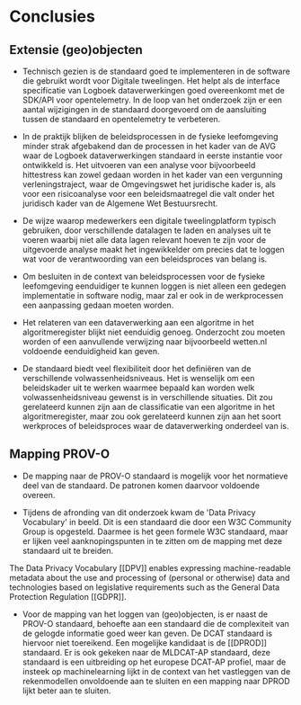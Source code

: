 # Conclusies

## Extensie (geo)objecten

- Technisch gezien is de standaard goed te implementeren in de software die gebruikt wordt voor Digitale tweelingen. Het helpt als de interface specificatie van Logboek dataverwerkingen goed overeenkomt met de SDK/API voor opentelemetry. In de loop van het onderzoek zijn er een aantal wijzigingen in de standaard doorgevoerd om de aansluiting tussen de standaard en opentelemetry te verbeteren.

- In de praktijk blijken de beleidsprocessen in de fysieke leefomgeving minder strak afgebakend dan de processen in het kader van de AVG waar de Logboek dataverwerkingen standaard in eerste instantie voor ontwikkeld is. Het uitvoeren van een analyse voor bijvoorbeeld hittestress kan zowel gedaan worden in het kader van een vergunning verleningstraject, waar de Omgevingswet het juridische kader is, als voor een risicoanalyse voor een beleidsmaatregel die valt onder het juridisch kader van de Algemene Wet Bestuursrecht.

- De wijze waarop medewerkers een digitale tweelingplatform typisch gebruiken, door verschillende datalagen te laden en analyses uit te voeren waarbij niet alle data lagen relevant hoeven te zijn voor de uitgevoerde analyse maakt het ingewikkelder om precies dat te loggen wat voor de verantwoording van een beleidsproces van belang is. 

- Om besluiten in de context van beleidsprocessen voor de fysieke leefomgeving eenduidiger te kunnen loggen is niet alleen een gedegen implementatie in software nodig, maar zal er ook in de werkprocessen een aanpassing gedaan moeten worden. 

- Het relateren van een dataverwerking aan een algoritme in het algoritmeregister blijkt niet eenduidig genoeg. Onderzocht zou moeten worden of een aanvullende verwijzing naar bijvoorbeeld wetten.nl voldoende eenduidigheid kan geven.

- De standaard biedt veel flexibiliteit door het definiëren van de verschillende volwassenheidsniveaus. Het is wenselijk om een beleidskader uit te werken waarmee bepaald kan worden welk volwassenheidsniveau gewenst is in verschillende situaties. Dit zou gerelateerd kunnen zijn aan de classificatie van een algoritme in het algoritmeregister, maar zou ook gerelateerd kunnen zijn aan het soort werkproces of beleidsproces waar de dataverwerking onderdeel van is.

## Mapping PROV-O

- De mapping naar de PROV-O standaard is mogelijk voor het normatieve deel van de standaard. De patronen komen daarvoor voldoende overeen. 

- Tijdens de afronding van dit onderzoek kwam de 'Data Privacy Vocabulary' in beeld. Dit is een standaard die door een W3C Community Group is opgesteld. Daarmee is het geen formele W3C standaard, maar er lijken veel aanknopingspunten in te zitten om de mapping met deze standaard uit te breiden.

<aside class="note">
The Data Privacy Vocabulary [[DPV]] enables expressing machine-readable metadata about 
the use and processing of (personal or otherwise) data and technologies based on
legislative requirements such as the General Data Protection Regulation [[GDPR]].
</aside>

- Voor de mapping van het loggen van (geo)objecten, is er naast de PROV-O standaard, behoefte aan een standaard die de complexiteit van de gelogde informatie goed weer kan geven. De DCAT standaard is hiervoor niet toereikend. Een mogelijke kandidaat is de [[DPROD]] standaard. Er is ook gekeken naar de MLDCAT-AP standaard, deze standaard is een uitbreiding op het europese DCAT-AP profiel, maar de insteek op machinelearning lijkt in de context van het vastleggen van de rekenmodellen onvoldoende aan te sluiten en een mapping naar DPROD lijkt beter aan te sluiten.


